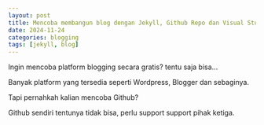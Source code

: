 ```yaml
---
layout: post
title: Mencoba membangun blog dengan Jekyll, Github Repo dan Visual Studio Code
date: 2024-11-24
categories: blogging
tags: [jekyll, blog]
---
```

Ingin mencoba platform blogging secara gratis? tentu saja bisa...

Banyak platform yang tersedia seperti Wordpress, Blogger dan sebaginya.

Tapi pernahkah kalian mencoba Github?

Github sendiri tentunya tidak bisa, perlu support support pihak ketiga.


